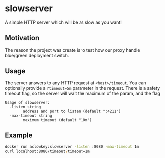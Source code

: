 # slowserver
A simple HTTP server which will be as slow as you want!

## Motivation
The reason the project was create is to test how our proxy handle blue/green deployment switch.

## Usage
The server answers to any HTTP request at `<host>/timeout`.
You can optionally provide a `?timeout=5m` parameter in the request.
There is a safety timeout flag, so the server will wait the maximum of the param, and the flag 

```
Usage of slowserver:
  -listen string
        address and port to listen (default ":4211")
  -max-timeout string
        maximum timeout (default "10m")
```

## Example
```sh
docker run aclowkey:slowserver -listen :8080 -max-timeout 1m
curl localhost:8080/timeout?timeout=1m
```
